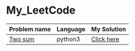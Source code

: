 # My_LeetCode

| Problem name  | Language | My Solution |
| ------------- | ------------- | ------------- |
| [Two sum](https://leetcode.com/problems/two-sum) | python3 | [Click here](https://github.com/ngowran/My_LeetCode/blob/main/two_sum.py) |
